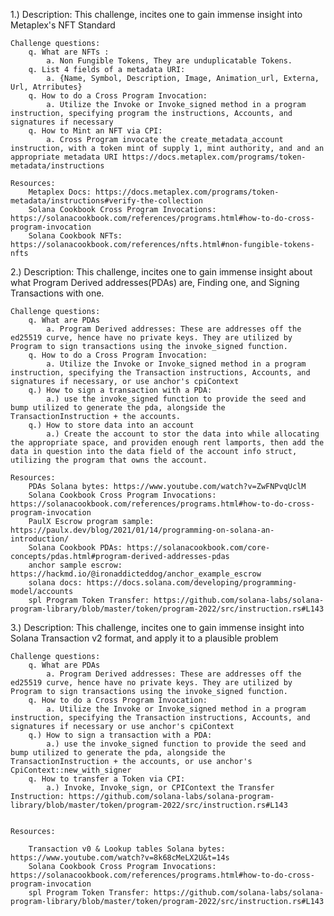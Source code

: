 1.) Description:
		This challenge, incites one to gain immense insight into Metaplex's NFT Standard

	Challenge questions: 
		q. What are NFTs :
			a. Non Fungible Tokens, They are unduplicatable Tokens.
		q. List 4 fields of a metadata URI: 
			a. {Name, Symbol, Description, Image, Animation_url, Externa, Url, Atrributes} 
		q. How to do a Cross Program Invocation: 
			a. Utilize the Invoke or Invoke_signed method in a program instruction, specifying program the instructions, Accounts, and signatures if necessary
		q. How to Mint an NFT via CPI: 
			a. Cross Program invocate the create_metadata_account instruction, with a token mint of supply 1, mint authority, and and an appropriate metadata URI https://docs.metaplex.com/programs/token-metadata/instructions

	Resources:
		Metaplex Docs: https://docs.metaplex.com/programs/token-metadata/instructions#verify-the-collection
		Solana Cookbook Cross Program Invocations: https://solanacookbook.com/references/programs.html#how-to-do-cross-program-invocation
		Solana Cookbook NFTs: https://solanacookbook.com/references/nfts.html#non-fungible-tokens-nfts

2.) 	Description:
		This challenge, incites one to gain immense insight about what Program Derived addresses(PDAs) are, Finding one, and Signing Transactions with one.
	
	Challenge questions: 
		q. What are PDAs
			a. Program Derived addresses: These are addresses off the ed25519 curve, hence have no private keys. They are utilized by Program to sign transactions using the invoke_signed function.
		q. How to do a Cross Program Invocation: 
			a. Utilize the Invoke or Invoke_signed method in a program instruction, specifying the Transaction instructions, Accounts, and signatures if necessary, or use anchor's cpiContext
		q.) How to sign a transaction with a PDA:
			a.) use the invoke_signed function to provide the seed and bump utilized to generate the pda, alongside the TransactionInstruction + the accounts.
		q.) How to store data into an account
			a.) Create the account to stor the data into while allocating the appropriate space, and providen enough rent lamports, then add the data in question into the data field of the account info struct, utilizing the program that owns the account.

	Resources:
		PDAs Solana bytes: https://www.youtube.com/watch?v=ZwFNPvqUclM
		Solana Cookbook Cross Program Invocations: https://solanacookbook.com/references/programs.html#how-to-do-cross-program-invocation
		PaulX Escrow program sample: https://paulx.dev/blog/2021/01/14/programming-on-solana-an-introduction/
		Solana Cookbook PDAs: https://solanacookbook.com/core-concepts/pdas.html#program-derived-addresses-pdas
		anchor sample escrow: https://hackmd.io/@ironaddicteddog/anchor_example_escrow
		solana docs: https://docs.solana.com/developing/programming-model/accounts
		spl Program Token Transfer: https://github.com/solana-labs/solana-program-library/blob/master/token/program-2022/src/instruction.rs#L143
	
	
3.) 	Description:
		This challenge, incites one to gain immense insight into Solana Transaction v2 format, and apply it to a plausible problem

	Challenge questions: 
		q. What are PDAs
			a. Program Derived addresses: These are addresses off the ed25519 curve, hence have no private keys. They are utilized by Program to sign transactions using the invoke_signed function.
		q. How to do a Cross Program Invocation: 
			a. Utilize the Invoke or Invoke_signed method in a program instruction, specifying the Transaction instructions, Accounts, and signatures if necessary or use anchor's cpiContext
		q.) How to sign a transaction with a PDA:
			a.) use the invoke_signed function to provide the seed and bump utilized to generate the pda, alongside the TransactionInstruction + the accounts, or use anchor's CpiContext::new_with_signer
		q. How to transfer a Token via CPI: 
			a.) Invoke, Invoke_sign, or CPIContext the Transfer Instruction: https://github.com/solana-labs/solana-program-library/blob/master/token/program-2022/src/instruction.rs#L143


	Resources:
		
		Transaction v0 & Lookup tables Solana bytes: https://www.youtube.com/watch?v=8k68cMeLX2U&t=14s
		Solana Cookbook Cross Program Invocations: https://solanacookbook.com/references/programs.html#how-to-do-cross-program-invocation
		spl Program Token Transfer: https://github.com/solana-labs/solana-program-library/blob/master/token/program-2022/src/instruction.rs#L143
	

